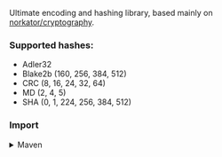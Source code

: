Ultimate encoding and hashing library, 
based mainly on [norkator/cryptography](https://github.com/norkator/cryptography).

### Supported hashes:

- Adler32
- Blake2b (160, 256, 384, 512)
- CRC (8, 16, 24, 32, 64)
- MD (2, 4, 5)
- SHA (0, 1, 224, 256, 384, 512)

### Import

<details>
  <summary>Maven</summary>

  ```xml
  <repository>
    <id>jitpack.io</id>
    <url>https://jitpack.io</url>
  </repository>
  ```

  ```xml
  <dependency>
    <groupId>com.github.BlackBaroness</groupId>
    <artifactId>cryptography</artifactId>
    <version>master-SNAPSHOT</version>
  </dependency>
  ```
</details>